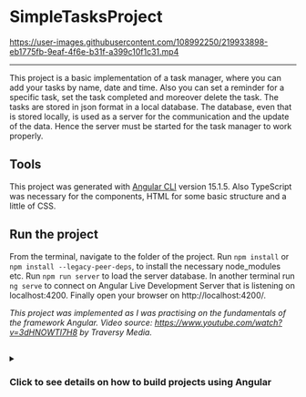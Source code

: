 # SimpleTasksProject 

https://user-images.githubusercontent.com/108992250/219933898-eb1775fb-9eaf-4f6e-b31f-a399c10f1c31.mp4
<hr>
This project is a basic implementation of a task manager, where you can add your tasks by name, date and time. Also you can set a reminder for a specific task, set the task completed and moreover delete the task. The tasks are stored in json format in a local database. The database, even that is stored locally, is used as a server for the communication and the update of the data. Hence the server must be started for the task manager to work properly.

## Tools
This project was generated with [Angular CLI](https://github.com/angular/angular-cli) version 15.1.5. Also TypeScript was necessary for the components, HTML for some basic structure and a little of CSS.

## Run the project
From the terminal, navigate to the folder of the project. Run ```npm install``` or ```npm install --legacy-peer-deps```, to install the necessary node_modules etc. Run `npm run server` to load the server database. In another terminal run `ng serve` to connect on Angular Live Development Server that is listening on localhost:4200. Finally open your browser on http://localhost:4200/.

<em>This project was implemented as I was practising on the fundamentals of the framework Angular. Video source: https://www.youtube.com/watch?v=3dHNOWTI7H8 by Traversy Media.</em>

##
<details close>
  <summary><h3>Click to see details on how to build projects using Angular</h3></summary>

  ## Development server

Run `ng serve` for a dev server. Navigate to `http://localhost:4200/`. The application will automatically reload if you change any of the source files.

## Code scaffolding

Run `ng generate component component-name` to generate a new component. You can also use `ng generate directive|pipe|service|class|guard|interface|enum|module`.

## Build

Run `ng build` to build the project. The build artifacts will be stored in the `dist/` directory.

## Running unit tests

Run `ng test` to execute the unit tests via [Karma](https://karma-runner.github.io).

## Running end-to-end tests

Run `ng e2e` to execute the end-to-end tests via a platform of your choice. To use this command, you need to first add a package that implements end-to-end testing capabilities.

## Further help

To get more help on the Angular CLI use `ng help` or go check out the [Angular CLI Overview and Command Reference](https://angular.io/cli) page.
  </details?
 

